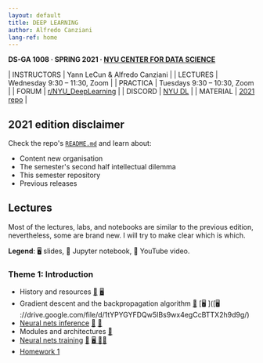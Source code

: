 ```yaml
---
layout: default
title: DEEP LEARNING
author: Alfredo Canziani
lang-ref: home
---
```


**DS-GA 1008 · SPRING 2021 · [NYU CENTER FOR DATA SCIENCE](http://cds.nyu.edu/)**

| INSTRUCTORS | Yann LeCun & Alfredo Canziani |
| LECTURES    | Wednesday 9:30 – 11:30, Zoom |
| PRACTICA    | Tuesdays 9:30 – 10:30, Zoom |
| FORUM       | [r/NYU_DeepLearning](https://www.reddit.com/r/NYU_DeepLearning/) |
| DISCORD     | [NYU DL](https://discord.gg/CthuqsX8Pb) |
| MATERIAL    | [2021 repo](https://github.com/Atcold/NYU-DLSP21) |


## 2021 edition disclaimer

Check the repo's [`README.md`](https://github.com/Atcold/NYU-DLSP21/blob/master/README.md) and learn about:

- Content new organisation
- The semester's second half intellectual dilemma
- This semester repository
- Previous releases


## Lectures

Most of the lectures, labs, and notebooks are similar to the previous edition, nevertheless, some are brand new.
I will try to make clear which is which.

**Legend**: 🖥 slides, 📓 Jupyter notebook, 🎥 YouTube video.

### Theme 1: Introduction

 * History and resources [🎥](https://youtu.be/mTtDfKgLm54) [🖥 ](https://drive.google.com/file/d/1vVNUye-1JNJnqP4A0704sjtF7gs_MpCI/)
 * Gradient descent and the backpropagation algorithm [🎥](https://youtu.be/nTlCqaL7fCY) [🖥 ]([🖥 ://drive.google.com/file/d/1tYPYGYFDQw5IBs9wx4egCcBTTX2h9d9g/)
 * [Neural nets inference](https://atcold.github.io/NYU-DLSP21/en/week02/02-3/) [🎥](https://youtu.be/0TdAmZUMj2k) [📓](https://github.com/Atcold/pytorch-Deep-Learning/blob/master/02-space_stretching.ipynb)
 * Modules and architectures [🎥](https://youtu.be/IYQN3i7dJIQ)
 * [Neural nets training](https://atcold.github.io/NYU-DLSP21/en/week03/03-3/) [🎥](https://youtu.be/EyKiYVwrdjE) [🖥 ](https://github.com/Atcold/pytorch-Deep-Learning/blob/master/slides/01%20-%20Spiral%20classification.pdf) [📓](https://github.com/Atcold/pytorch-Deep-Learning/blob/master/04-spiral_classification.ipynb)[📓](https://github.com/Atcold/pytorch-Deep-Learning/blob/master/05-regression.ipynb)
* [Homework 1](https://drive.google.com/drive/folders/1g-uQNEi_NJyELGRMrJGXXxmARDabcXFd)
